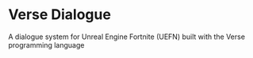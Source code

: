 # Verse Dialogue
A dialogue system for Unreal Engine Fortnite (UEFN) built with the Verse programming language
